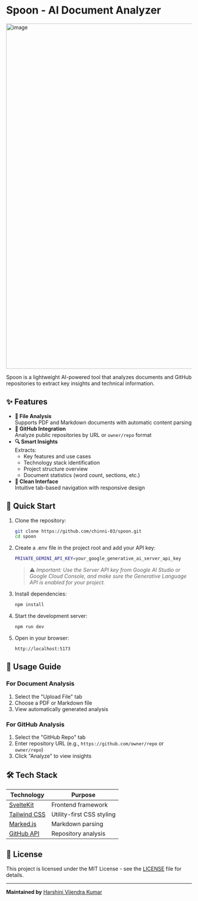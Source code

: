 # Spoon - AI Document Analyzer

<img width="1892" height="937" alt="image" src="https://github.com/user-attachments/assets/9054c82d-2d58-482a-8e27-2fb9d1c6eb60" />

Spoon is a lightweight AI-powered tool that analyzes documents and GitHub repositories to extract key insights and technical information.

## ✨ Features

- **📄 File Analysis**  
  Supports PDF and Markdown documents with automatic content parsing
- **🐙 GitHub Integration**  
  Analyze public repositories by URL or `owner/repo` format
- **🔍 Smart Insights**  
  Extracts:
  - Key features and use cases
  - Technology stack identification
  - Project structure overview
  - Document statistics (word count, sections, etc.)
- **🎨 Clean Interface**  
  Intuitive tab-based navigation with responsive design

## 🚀 Quick Start

1. Clone the repository:
   ```bash
   git clone https://github.com/chinni-03/spoon.git
   cd spoon
   ```
2. Create a .env file in the project root and add your API key:
   ```bash
   PRIVATE_GEMINI_API_KEY=your_google_generative_ai_server_api_key
   ```
   > ⚠️ <i>Important: Use the Server API key from Google AI Studio or Google Cloud Console, and make sure the Generative Language API is enabled for your project.</i>

3. Install dependencies:
   ```bash
   npm install
   ```

4. Start the development server:
   ```bash
   npm run dev
   ```

5. Open in your browser:
   ```text
   http://localhost:5173
   ```

## 📖 Usage Guide

### For Document Analysis
1. Select the "Upload File" tab
2. Choose a PDF or Markdown file
3. View automatically generated analysis

### For GitHub Analysis
1. Select the "GitHub Repo" tab
2. Enter repository URL (e.g., `https://github.com/owner/repo` or `owner/repo`)
3. Click "Analyze" to view insights

## 🛠️ Tech Stack

| Technology | Purpose |
|------------|---------|
| [SvelteKit](https://kit.svelte.dev/) | Frontend framework |
| [Tailwind CSS](https://tailwindcss.com/) | Utility-first CSS styling |
| [Marked.js](https://marked.js.org/) | Markdown parsing |
| [GitHub API](https://docs.github.com/en/rest) | Repository analysis |

## 📜 License
This project is licensed under the MIT License - see the [LICENSE](https://github.com/chinni-03/spoon/blob/main/LICENSE) file for details.

---

**Maintained by** [Harshini Vijendra Kumar](https://github.com/chinni-03)
